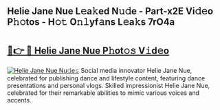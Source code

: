 ## Helie Jane Nue L𝚎a𝚔ed N𝚞𝚍e - Part-x2E Vi𝚍𝚎o P𝚑𝚘tos - H𝚘𝚝 O𝚗𝚕yf𝚊ns L𝚎a𝚔s 7rO4a

# <h2><a href="http://kf5vwuw.oniu.top/?m=Helie+Jane+Nue">🔗👉 🔴 Helie Jane Nue P𝚑ot𝚘𝚜 V𝚒d𝚎o</a></h2>

[![Helie Jane Nue Nu𝚍e𝚜](https://i.imgur.com/0qMVB7G.gif)](http://kf5vwuw.oniu.top/?m=Helie+Jane+Nue)
Social media innovator Helie Jane Nue, celebrated for publishing dance and lifestyle content, featuring dance presentations and personal vlogs. Skilled impressionist Helie Jane Nue, celebrated for their remarkable abilities to mimic various voices and accents.  
